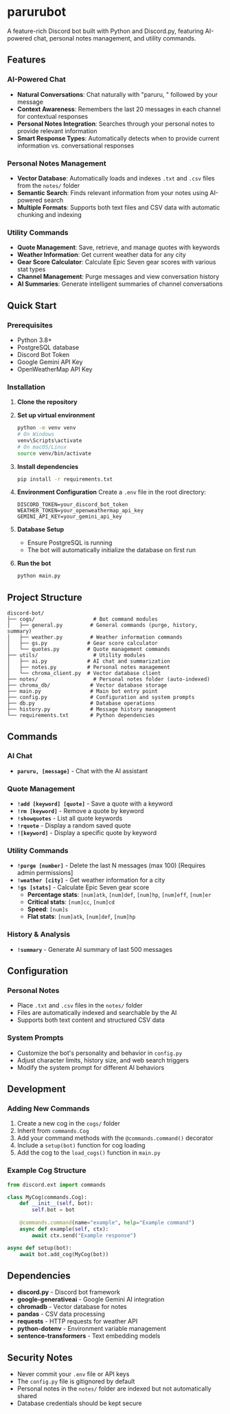# parurubot

A feature-rich Discord bot built with Python and Discord.py, featuring AI-powered chat, personal notes management, and utility commands.

## Features

### AI-Powered Chat
- **Natural Conversations**: Chat naturally with "paruru, " followed by your message
- **Context Awareness**: Remembers the last 20 messages in each channel for contextual responses
- **Personal Notes Integration**: Searches through your personal notes to provide relevant information
- **Smart Response Types**: Automatically detects when to provide current information vs. conversational responses

### Personal Notes Management
- **Vector Database**: Automatically loads and indexes `.txt` and `.csv` files from the `notes/` folder
- **Semantic Search**: Finds relevant information from your notes using AI-powered search
- **Multiple Formats**: Supports both text files and CSV data with automatic chunking and indexing

### Utility Commands
- **Quote Management**: Save, retrieve, and manage quotes with keywords
- **Weather Information**: Get current weather data for any city
- **Gear Score Calculator**: Calculate Epic Seven gear scores with various stat types
- **Channel Management**: Purge messages and view conversation history
- **AI Summaries**: Generate intelligent summaries of channel conversations

## Quick Start

### Prerequisites
- Python 3.8+
- PostgreSQL database
- Discord Bot Token
- Google Gemini API Key
- OpenWeatherMap API Key

### Installation

1. **Clone the repository**

2. **Set up virtual environment**
   ```bash
   python -m venv venv
   # On Windows
   venv\Scripts\activate
   # On macOS/Linux
   source venv/bin/activate
   ```

3. **Install dependencies**
   ```bash
   pip install -r requirements.txt
   ```

4. **Environment Configuration**
   Create a `.env` file in the root directory:
   ```env
   DISCORD_TOKEN=your_discord_bot_token
   WEATHER_TOKEN=your_openweathermap_api_key
   GEMINI_API_KEY=your_gemini_api_key
   ```

5. **Database Setup**
   - Ensure PostgreSQL is running
   - The bot will automatically initialize the database on first run

6. **Run the bot**
   ```bash
   python main.py
   ```

## Project Structure

```
discord-bot/
├── cogs/                   # Bot command modules
│   ├── general.py         # General commands (purge, history, summary)
│   ├── weather.py         # Weather information commands
│   ├── gs.py             # Gear score calculator
│   └── quotes.py         # Quote management commands
├── utils/                  # Utility modules
│   ├── ai.py             # AI chat and summarization
│   ├── notes.py          # Personal notes management
│   └── chroma_client.py  # Vector database client
├── notes/                  # Personal notes folder (auto-indexed)
├── chroma_db/             # Vector database storage
├── main.py                # Main bot entry point
├── config.py              # Configuration and system prompts
├── db.py                  # Database operations
├── history.py             # Message history management
└── requirements.txt       # Python dependencies
```

## Commands

### AI Chat
- **`paruru, [message]`** - Chat with the AI assistant

### Quote Management
- **`!add [keyword] [quote]`** - Save a quote with a keyword
- **`!rm [keyword]`** - Remove a quote by keyword
- **`!showquotes`** - List all quote keywords
- **`!rquote`** - Display a random saved quote
- **`![keyword]`** - Display a specific quote by keyword

### Utility Commands
- **`!purge [number]`** - Delete the last N messages (max 100) [Requires admin permissions]
- **`!weather [city]`** - Get weather information for a city
- **`!gs [stats]`** - Calculate Epic Seven gear score
  - **Percentage stats**: `[num]atk`, `[num]def`, `[num]hp`, `[num]eff`, `[num]er`
  - **Critical stats**: `[num]cc`, `[num]cd`
  - **Speed**: `[num]s`
  - **Flat stats**: `[num]atk`, `[num]def`, `[num]hp`

### History & Analysis
- **`!summary`** - Generate AI summary of last 500 messages

## Configuration

### Personal Notes
- Place `.txt` and `.csv` files in the `notes/` folder
- Files are automatically indexed and searchable by the AI
- Supports both text content and structured CSV data

### System Prompts
- Customize the bot's personality and behavior in `config.py`
- Adjust character limits, history size, and web search triggers
- Modify the system prompt for different AI behaviors

## Development

### Adding New Commands
1. Create a new cog in the `cogs/` folder
2. Inherit from `commands.Cog`
3. Add your command methods with the `@commands.command()` decorator
4. Include a `setup(bot)` function for cog loading
5. Add the cog to the `load_cogs()` function in `main.py`

### Example Cog Structure
```python
from discord.ext import commands

class MyCog(commands.Cog):
    def __init__(self, bot):
        self.bot = bot
    
    @commands.command(name="example", help="Example command")
    async def example(self, ctx):
        await ctx.send("Example response")

async def setup(bot):
    await bot.add_cog(MyCog(bot))
```

## Dependencies

- **discord.py** - Discord bot framework
- **google-generativeai** - Google Gemini AI integration
- **chromadb** - Vector database for notes
- **pandas** - CSV data processing
- **requests** - HTTP requests for weather API
- **python-dotenv** - Environment variable management
- **sentence-transformers** - Text embedding models

## Security Notes

- Never commit your `.env` file or API keys
- The `config.py` file is gitignored by default
- Personal notes in the `notes/` folder are indexed but not automatically shared
- Database credentials should be kept secure
